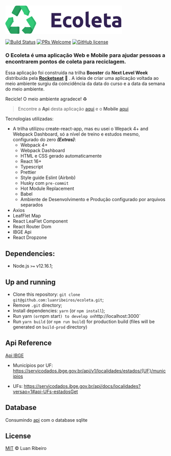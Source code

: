 ![Logomarca Ecoleta](./src/assets/images/logo.svg)

[![Build Status](https://img.shields.io/travis/npm/npm/latest.svg?style=flat-square)](https://travis-ci.org/npm/npm) [![PRs Welcome](https://img.shields.io/badge/PRs-welcome-brightgreen.svg?style=flat-square)](http://makeapullrequest.com) [![GitHub license](https://img.shields.io/badge/license-MIT-blue.svg?style=flat-square)](https://github.com/your/your-project/blob/master/LICENSE)

### O **Ecoleta** é uma aplicação Web e Mobile para ajudar pessoas a encontrarem pontos de coleta para reciclagem.

Essa aplicação foi construída na trilha **Booster** da **Next Level Week** distribuída pela **[Rocketseat](https://rocketseat.com.br/)** :rocket: . A ideia de criar uma aplicação voltada ao meio ambiente surgiu da coincidência da data do curso e a data da semana do meio ambiente.

Recicle! O meio ambiente agradece! ♻️

> Encontre a **Api** desta aplicação [aqui](https://github.com/luanribeiros/ecoleta-api) e o **Mobile** [aqui](https://github.com/luanribeiros/ecoleta-mobile)

Tecnologias utilizadas:

- A trilha utilizou create-react-app, mas eu usei o Wepack 4+ and Webpack Dashboard, só a nível de treino e estudos mesmo, configurado do zero **_(Extras)_**:
  - Webpack 4+
  - Webpack Dashboard
  - HTML e CSS gerado automaticamente
  - React 16+
  - Typescript
  - Prettier
  - Style guide Eslint (Airbnb)
  - Husky com `pre-commit`
  - Hot Module Replacement
  - Babel
  - Ambiente de Desenvolvimento e Produção configurado por arquivos separados
- Axios
- LeafFlet Map
- React LeaFlet Component
- React Router Dom
- IBGE Api
- React Dropzone

## Dependencies:

- Node.js `>=` v12.16.1;

## Up and running

- Clone this repository: `git clone git@github.com:luanribeiros/ecoleta.git`;
- Remove `.git` directory;
- Install dependencies: `yarn` (or `npm install`);
- Run yarn `(or`npm start`) to develop on`http://localhost:3000`
- Run `yarn build` (or `npm run build`) for production build (files will be generated on `build-prod` directory)

## Api Reference

[Api IBGE](https://servicodados.ibge.gov.br/api/docs/localidades?versao=1#api-_)

- Municípios por UF: https://servicodados.ibge.gov.br/api/v1/localidades/estados/{UF}/municipios

- UFs: https://servicodados.ibge.gov.br/api/docs/localidades?versao=1#api-UFs-estadosGet

## Database

Consumindo [api]() com o database sqlite

## License

[MIT](https://github.com/luanribeiros/ecoleta/blob/master/LICENSE.md) &copy; Luan Ribeiro
